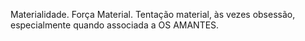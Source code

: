 Materialidade. Força Material. Tentação material, às vezes obsessão,
especialmente quando associada a OS AMANTES.

